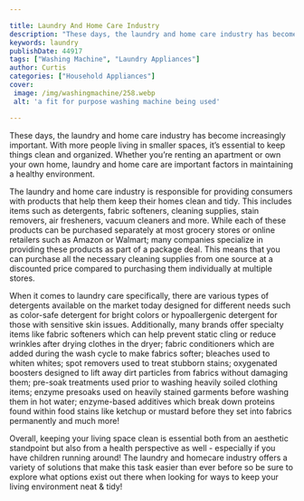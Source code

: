 ```yaml
---

title: Laundry And Home Care Industry
description: "These days, the laundry and home care industry has become increasingly important. With more people living in smaller spaces, it’s ...continue on"
keywords: laundry
publishDate: 44917
tags: ["Washing Machine", "Laundry Appliances"]
author: Curtis
categories: ["Household Appliances"]
cover: 
 image: /img/washingmachine/258.webp
 alt: 'a fit for purpose washing machine being used'

---
```


These days, the laundry and home care industry has become increasingly important. With more people living in smaller spaces, it’s essential to keep things clean and organized. Whether you’re renting an apartment or own your own home, laundry and home care are important factors in maintaining a healthy environment.

The laundry and home care industry is responsible for providing consumers with products that help them keep their homes clean and tidy. This includes items such as detergents, fabric softeners, cleaning supplies, stain removers, air fresheners, vacuum cleaners and more. While each of these products can be purchased separately at most grocery stores or online retailers such as Amazon or Walmart; many companies specialize in providing these products as part of a package deal. This means that you can purchase all the necessary cleaning supplies from one source at a discounted price compared to purchasing them individually at multiple stores. 

When it comes to laundry care specifically, there are various types of detergents available on the market today designed for different needs such as color-safe detergent for bright colors or hypoallergenic detergent for those with sensitive skin issues. Additionally, many brands offer specialty items like fabric softeners which can help prevent static cling or reduce wrinkles after drying clothes in the dryer; fabric conditioners which are added during the wash cycle to make fabrics softer; bleaches used to whiten whites; spot removers used to treat stubborn stains; oxygenated boosters designed to lift away dirt particles from fabrics without damaging them; pre-soak treatments used prior to washing heavily soiled clothing items; enzyme presoaks used on heavily stained garments before washing them in hot water; enzyme-based additives which break down proteins found within food stains like ketchup or mustard before they set into fabrics permanently and much more! 

Overall, keeping your living space clean is essential both from an aesthetic standpoint but also from a health perspective as well - especially if you have children running around! The laundry and homecare industry offers a variety of solutions that make this task easier than ever before so be sure to explore what options exist out there when looking for ways to keep your living environment neat & tidy!
